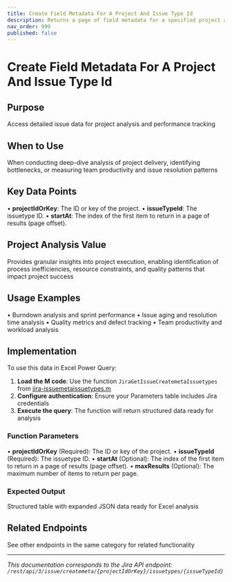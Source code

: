```yaml
---
title: Create Field Metadata For A Project And Issue Type Id
description: Returns a page of field metadata for a specified project and issuetype id. Use the information to populate the requests in [ Create issue](#api-rest-a...
nav_order: 999
published: false
---
```


# Create Field Metadata For A Project And Issue Type Id

## Purpose
Access detailed issue data for project analysis and performance tracking

## When to Use
When conducting deep-dive analysis of project delivery, identifying bottlenecks, or measuring team productivity and issue resolution patterns

## Key Data Points
• **projectIdOrKey**: The ID or key of the project.
• **issueTypeId**: The issuetype ID.
• **startAt**: The index of the first item to return in a page of results (page offset).

## Project Analysis Value
Provides granular insights into project execution, enabling identification of process inefficiencies, resource constraints, and quality patterns that impact project success

## Usage Examples
• Burndown analysis and sprint performance
• Issue aging and resolution time analysis
• Quality metrics and defect tracking
• Team productivity and workload analysis

## Implementation
To use this data in Excel Power Query:

1. **Load the M code**: Use the function `JiraGetIssueCreatemetaIssuetypes` from [jira-issuemetaissuetypes.m](../assets/jira-issuemetaissuetypes.m)
2. **Configure authentication**: Ensure your Parameters table includes Jira credentials
3. **Execute the query**: The function will return structured data ready for analysis

### Function Parameters
• **projectIdOrKey** (Required): The ID or key of the project.
• **issueTypeId** (Required): The issuetype ID.
• **startAt** (Optional): The index of the first item to return in a page of results (page offset).
• **maxResults** (Optional): The maximum number of items to return per page.

### Expected Output
Structured table with expanded JSON data ready for Excel analysis

## Related Endpoints
See other endpoints in the same category for related functionality

---
*This documentation corresponds to the Jira API endpoint: `/rest/api/3/issue/createmeta/{projectIdOrKey}/issuetypes/{issueTypeId}`*
